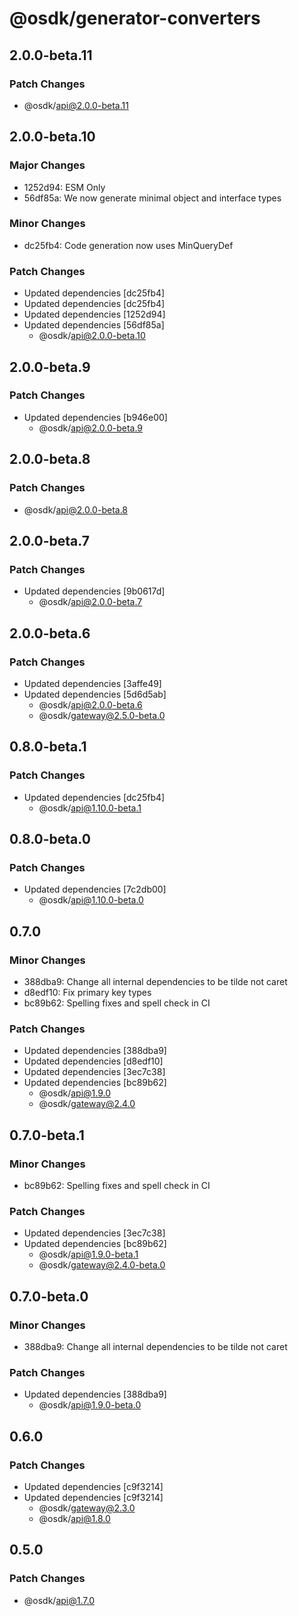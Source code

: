 # @osdk/generator-converters

## 2.0.0-beta.11

### Patch Changes

- @osdk/api@2.0.0-beta.11

## 2.0.0-beta.10

### Major Changes

- 1252d94: ESM Only
- 56df85a: We now generate minimal object and interface types

### Minor Changes

- dc25fb4: Code generation now uses MinQueryDef

### Patch Changes

- Updated dependencies [dc25fb4]
- Updated dependencies [dc25fb4]
- Updated dependencies [1252d94]
- Updated dependencies [56df85a]
  - @osdk/api@2.0.0-beta.10

## 2.0.0-beta.9

### Patch Changes

- Updated dependencies [b946e00]
  - @osdk/api@2.0.0-beta.9

## 2.0.0-beta.8

### Patch Changes

- @osdk/api@2.0.0-beta.8

## 2.0.0-beta.7

### Patch Changes

- Updated dependencies [9b0617d]
  - @osdk/api@2.0.0-beta.7

## 2.0.0-beta.6

### Patch Changes

- Updated dependencies [3affe49]
- Updated dependencies [5d6d5ab]
  - @osdk/api@2.0.0-beta.6
  - @osdk/gateway@2.5.0-beta.0

## 0.8.0-beta.1

### Patch Changes

- Updated dependencies [dc25fb4]
  - @osdk/api@1.10.0-beta.1

## 0.8.0-beta.0

### Patch Changes

- Updated dependencies [7c2db00]
  - @osdk/api@1.10.0-beta.0

## 0.7.0

### Minor Changes

- 388dba9: Change all internal dependencies to be tilde not caret
- d8edf10: Fix primary key types
- bc89b62: Spelling fixes and spell check in CI

### Patch Changes

- Updated dependencies [388dba9]
- Updated dependencies [d8edf10]
- Updated dependencies [3ec7c38]
- Updated dependencies [bc89b62]
  - @osdk/api@1.9.0
  - @osdk/gateway@2.4.0

## 0.7.0-beta.1

### Minor Changes

- bc89b62: Spelling fixes and spell check in CI

### Patch Changes

- Updated dependencies [3ec7c38]
- Updated dependencies [bc89b62]
  - @osdk/api@1.9.0-beta.1
  - @osdk/gateway@2.4.0-beta.0

## 0.7.0-beta.0

### Minor Changes

- 388dba9: Change all internal dependencies to be tilde not caret

### Patch Changes

- Updated dependencies [388dba9]
  - @osdk/api@1.9.0-beta.0

## 0.6.0

### Patch Changes

- Updated dependencies [c9f3214]
- Updated dependencies [c9f3214]
  - @osdk/gateway@2.3.0
  - @osdk/api@1.8.0

## 0.5.0

### Patch Changes

- @osdk/api@1.7.0

